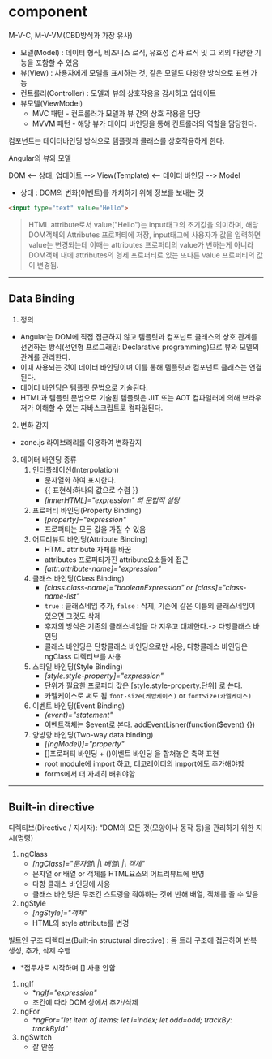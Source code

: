 # component

M-V-C, M-V-VM(CBD방식과 가장 유사)

- 모델(Model) : 데이터 형식, 비즈니스 로직, 유효성 검사 로직 및 그 외의 다양한 기능을 포함할 수 있음
- 뷰(View) : 사용자에게 모델을 표시하는 것, 같은 모델도 다양한 방식으로 표현 가능
- 컨트롤러(Controller) : 모델과 뷰의 상호작용을 감시하고 업데이트
- 뷰모델(ViewModel)
  - MVC 패턴 - 컨트롤러가 모델과 뷰 간의 상호 작용을 담당
  - MVVM 패턴 - 해당 뷰가 데이터 바인딩을 통해 컨트롤러의 역할을 담당한다.

컴포넌트는 데이터바인딩 방식으로 템플릿과 클래스를 상호작용하게 한다.

Angular의 뷰와 모델

DOM  <-- 상태, 업데이트 -->  View(Template)  <-- 데이터 바인딩 -->  Model

- 상태 : DOM의 변화(이벤트)를 캐치하기 위해 정보를 보내는 것

```HTML
<input type="text" value="Hello">
```
> HTML attribute로서 value("Hello")는 input태그의 초기값을 의미하며, 해당 DOM객체의 Attributes 프로퍼티에 저장, input태그에 사용자가 값을 입력하면 value는 변경되는데 이때는 attributes 프로퍼티의 value가 변하는게 아니라 DOM객체 내에 attributes의 형제 프로퍼티로 있는 또다른 value 프로퍼티의 값이 변경됨.

---

## Data Binding

1. 정의
- Angular는 DOM에 직접 접근하지 않고 템플릿과 컴포넌트 클래스의 상호 관계를 선언하는 방식(선언형 프로그래밍: Declarative programming)으로 뷰와 모델의 관계를 관리한다.
- 이때 사용되는 것이 데이터 바인딩이며 이를 통해 템플릿과 컴포넌트 클래스는 연결된다.
- 데이터 바인딩은 템플릿 문법으로 기술된다.
- HTML과 템플릿 문법으로 기술된 템플릿은 JIT 또는 AOT 컴파일러에 의해 브라우저가 이해할 수 있는 자바스크립트로 컴파일된다.

2. 변화 감지
- zone.js 라이브러리를 이용하여 변화감지
3. 데이터 바인딩 종류
    1. 인터폴레이션(Interpolation)
        - 문자열화 하여 표시한다.
        - {{ 표현식:하나의 값으로 수렴 }}
        - *[innerHTML]="expression" 의 문법적 설탕*
    2. 프로퍼티 바인딩(Property Binding)
        - *[property]="expression"*
        - 프로퍼티는 모든 값을 가질 수 있음
    3. 어트리뷰트 바인딩(Attribute Binding)
        - HTML attribute 자체를 바꿈
        - attributes 프로퍼티가진 attribute요소들에 접근
        - *[attr.attribute-name]="expression"*
    4. 클래스 바인딩(Class Binding)
        - *[class.class-name]="booleanExpression" or [class]="class-name-list"*
        - `true` : 클래스네임 추가, `false` : 삭제, 기존에 같은 이름의 클래스네임이 있으면 그것도 삭제
        - 후자의 방식은 기존의 클래스네임을 다 지우고 대체한다.-> 다항클래스 바인딩
        - 클래스 바인딩은 단항클래스 바인딩으로만 사용, 다항클래스 바인딩은 ngClass 디렉티브를 사용
    5. 스타일 바인딩(Style Binding)
        - *[style.style-property]="expression"*
        - 단위가 필요한 프로퍼티 값은 [style.style-property.단위] 로 쓴다.
        - 카멜케이스로 써도 됨 `font-size(케밥케이스)` or `fontSize(카멜케이스)`
    6. 이벤트 바인딩(Event Binding)
        - *(event)="statement"*
        - 이벤트객체는 $event로 본다. addEventLisner(function(\$event) {})
    7. 양방향 바인딩(Two-way data binding)
        - *[(ngModel)]="property"*
        - []프로퍼티 바인딩 + ()이벤트 바인딩 을 합쳐놓은 축약 표현
        - root module에 import 하고, 데코레이터의 import에도 추가해야함
        - forms에서 더 자세히 배워야함

---

## Built-in directive

디렉티브(Directive / 지시자): “DOM의 모든 것(모양이나 동작 등)을 관리하기 위한 지시(명령)

1. ngClass
    - *[ngClass]="문자열\ |\ 배열\ |\ 객체"*
    - 문자열 or 배열 or 객체를 HTML요소의 어트리뷰트에 반영
    - 다항 클래스 바인딩에 사용
    - 클래스 바인딩은 무조건 스트링을 줘야하는 것에 반해 배열, 객체를 줄 수 있음
2. ngStyle
    - *[ngStyle]="객체"*
    - HTML의 style attribute를 변경

빌트인 구조 디렉티브(Built-in structural directive) : 돔 트리 구조에 접근하여 반복 생성, 추가, 삭제 수행
  - *접두사로 시작하며 [] 사용 안함

1. ngIf
    - **ngIf="expression"*
    - 조건에 따라 DOM 상에서 추가/삭제
2. ngFor
    - **ngFor="let item of items; let i=index; let odd=odd; trackBy: trackById"*
3. ngSwitch
    - 잘 안씀
